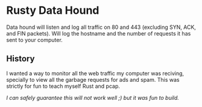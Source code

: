 # Rusty Data Hound

Data hound will listen and log all traffic on 80 and 443 (excluding SYN, ACK, and FIN packets). Will log the hostname and the number of requests it has sent to your computer.

## History
I wanted a way to monitor all the web traffic my computer was reciving, specially to view all the garbage requests for ads and spam. 
This was strictly for fun to teach myself Rust and pcap.


*I can safely guarantee this will not work well ;) but it was fun to build.*